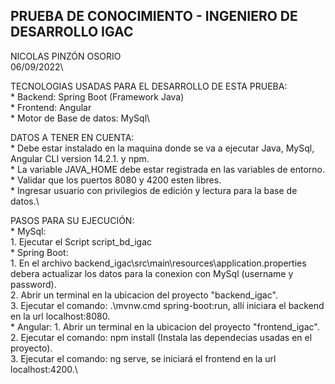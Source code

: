 ## PRUEBA DE CONOCIMIENTO - INGENIERO DE DESARROLLO IGAC
 NICOLAS PINZÓN OSORIO \
 06/09/2022\\

TECNOLOGIAS USADAS PARA EL DESARROLLO DE ESTA PRUEBA:\
	* Backend: Spring Boot (Framework Java)\
	* Frontend: Angular\
	* Motor de Base de datos: MySql\\

DATOS A TENER EN CUENTA:\
	* Debe estar instalado en la maquina donde se va a ejecutar Java, MySql, Angular CLI version 14.2.1. y npm.\
	* La variable JAVA_HOME debe estar registrada en las variables de entorno.\
	* Validar que los puertos 8080 y 4200 esten libres.\
	* Ingresar usuario con privilegios de edición y lectura para la base de datos.\\

PASOS PARA SU EJECUCIÓN:\
	* MySql:\
		1. Ejecutar el Script script_bd_igac\
	* Spring Boot: \
		1. En el archivo backend_igac\src\main\resources\application.properties debera actualizar los datos para la conexion con MySql (username y password).\
		2. Abrir un terminal en la ubicacion del proyecto "backend_igac".\
		3. Ejecutar el comando: .\mvnw.cmd spring-boot:run, allí iniciara el backend en la url localhost:8080.\
	* Angular:
		1. Abrir un terminal en la ubicacion del proyecto "frontend_igac".\
		2. Ejecutar el comando: npm install (Instala las dependecias usadas en el proyecto).\
		3. Ejecutar el comando: ng serve, se iniciará el frontend en la url localhost:4200.\

		

